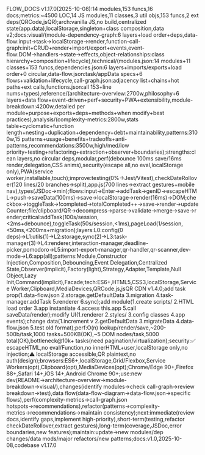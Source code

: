 FLOW_DOCS v1.17.0(2025-10-08):14 modules,153 funcs,16 docs;metrics:~4500 LOC,14 JS modules,11 classes,3 util objs,153 funcs,2 ext deps(QRCode,jsQR);arch:vanilla JS,no build,centralized state(app.data),localStorage,singleton+class composition,data v2;docs:visual/(module-dependency-graph:6 layers+load order+deps,data-flow:input→task→localStorage→render,function-call-graph:init+CRUD+render+import/export+events,event-flow:DOM→handlers→state→effects,object-relationships:class hierarchy+composition+lifecycle),technical/(modules.json:14 modules+11 classes+153 funcs,dependencies.json:6 layers+imports/exports+load order+0 circular,data-flow.json:task/appData specs+6 flows+validation+lifecycle,call-graph.json:adjacency list+chains+hot paths+ext calls,functions.json:all 153+line nums+types),reference/(architecture-overview:2700w,philosophy+6 layers+data flow+event-driven+perf+security+PWA+extensibility,module-breakdown:4200w,detailed per module+purpose+exports+deps+methods+when modify+best practices),analysis/(complexity-metrics:2800w,stats table+cyclomatic+function length+nesting+duplication+dependency+debt+maintainability,patterns:3100w,15 patterns+usage+benefits+tradeoffs+anti-patterns,recommendations:3500w,high/med/low priority+testing+refactoring+extraction+observer+boundaries);strengths:clean layers,no circular deps,modular,perf(debounce 100ms save/16ms render,delegation,CSS anims),security(escape all,no eval,localStorage only),PWA(service worker,installable,touch);improve:testing(0%→Jest/Vitest),checkDateRollover(120 lines/20 branches→split),app.js(700 lines→extract gestures+mobile nav),types(JSDoc→min);flows:input→Enter→addTask→genID→escapeHTML→push→saveData(100ms)→save→localStorage→render(16ms)→DOM;checkbox→toggleTask→!completed→totalCompleted++→save→render→updateCounter;file/clipboard/QR→decompress→parse→validate→merge→save→render;critical:addTask(100s/session,<2ms+debounce),toggleTask(50s/session,<1ms),pageLoad(1/session,<50ms,<200ms+migration);layers:L0:config(0 deps)→L1:utils(1)→L2:storage,sync(2)→L3:task-manager(3)→L4:renderer,interaction-manager,deadline-picker,pomodoro→L5:import-export-manager,qr-handler,qr-scanner,dev-mode→L6:app(all);patterns:Module,Constructor Injection,Composition,Debouncing,Event Delegation,Centralized State,Observer(implicit),Factory(light),Strategy,Adapter,Template,Null Object,Lazy Init,Command(implicit),Facade;tech:ES6+,HTML5,CSS3,localStorage,Service Worker,Clipboard,MediaDevices,QRCode.js,jsQR CDN v1.4.0;add task prop(1.data-flow.json 2.storage.getDefaultData 3.migration 4.task-manager.addTask 5.renderer 6.sync);add module(1.create scripts/ 2.HTML load order 3.app instantiate 4.access this.app 5.call saveData/render);modify UI(1.renderer 2.styles/ 3.config classes 4.app events);change data(1.increment v 2.getDefaultData 3.migrateData 4.data-flow.json 5.test old format);perf:O(n) lookup/render/save,~200-500b/task,1000 tasks=500KB(OK),~5 DOM nodes/task,5000 total(OK),bottleneck@10k+ tasks(need pagination/virtualization);security:✅ escapeHTML,no eval/Function,no innerHTML+user,localStorage only,no injection;⚠ localStorage accessible,QR plaintext,no auth(design);browsers:ES6+,localStorage,Grid/Flexbox,Service Workers(opt),Clipboard(opt),MediaDevices(opt);Chrome/Edge 90+,Firefox 88+,Safari 14+,iOS 14+,Android Chrome 90+;use:new dev(README→architecture-overview→module-breakdown→visual/),changes(identify modules→check call-graph→review breakdown→test),data flow(data-flow-diagram→data-flow.json→specific flows),perf(complexity-metrics→call-graph.json hotspots→recommendations),refactor(patterns→complexity-metrics→recommendations→maintain consistency);next:immediate(review docs,identify gaps,implement high-priority),short-term(testing,refactor checkDateRollover,extract gestures),long-term(coverage,JSDoc,error boundaries,new features);maintain:update→new modules/dep changes/data mods/major refactors/new patterns;docs:v1.0,2025-10-08,codebase v1.17.0